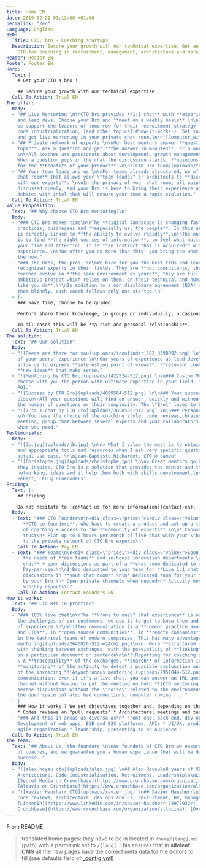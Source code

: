 ```yaml
---
title: Home EN
date: 2019-02-21 01:13:00 +01:00
permalink: "/en"
Language: English
SEO:
  Title: CTO, bro - Coaching startups
  Description: Secure your growth with our technical expertise. Get an experienced
    CTO for coaching in recruitment, management, architecture and more.
Header: Header EN
Footer: Footer EN
Hero:
  Text: |-
    # Get your CTO a bro !

    ## Secure your growth with our technical expertise
  Call To Action: Trial EN
The offer:
  Body:
  - "## Live Mentoring \n\nCTO bro provides **1:1 chat** with **experienced CTOs**
    and lead devs. Choose your Bro and **meet on a weekly basis**.\n\nIn full confidentiality
    we support the leaders of tomorrow for their recruitment strategy, management,
    code industrialization, [and other topics](#how-it-works-). Set your goals together
    and get live mentoring in your private chat room.\n\n![Computer_with_tea.png](uploads/computer_with_tea.png)"
  - "## Private network of experts \n\nOur best mentors answer **questions on any
    topic**. Ask a question and get **the answer in minutes**, or a work day at most.
    \n\nAll coaches are passionate about development, growth management, leadership...
    When a question pops in the chat the discussion starts, **opinions are challenged**
    for the **benefits of your product**.\n\n![CTO Bro team](uploads/team2.png)"
  - "## Your team leads and us \n\nFor teams already structured, we offer a **dedicated
    chat room** that allows your \"team leads\" or architects to **discuss freely
    with our experts**. \n\nIn the privacy of your chat room, all points of view are
    discussed openly, and your Bro is here to bring their experience and feed the
    debates with intel that will ensure your team a rapid evolution."
  Call To Action: Trial EN
Value Proposition:
  Text: "## Why choose CTO Bro mentoring?\n"
  Body:
  - "### CTO Bro makes time\n\nThe **digital landscape is changing fast** - technology,
    practices, businesses and **especially us, the people**. In this area, success
    is directly linked to **the ability to evolve rapidly**.\n\nThe only way to succeed
    is to find **the right sources of information**, to feel what matters and deserves
    your time and attention. It is **an instinct that is acquired** with work and
    experience. \n\nWe offer you no more than this: you bring the what and we challenge
    the how."
  - "### The Bros, the pros! \n\nWe hire for you the best CTOs and lead devs who are
    recognized experts in their fields. They are **not consultants, they are mentors**.\n\nOur
    coaches evolve in **the same environment as yours**, they are full time on their
    ambitious project which relies on them, on their technical and human skills. **Just
    like you do**.\n\nIn addition to a non disclosure agreement (NDA) you can trust
    them blindly, each coach follows only one startup.\n"
  - |-
    ### Save time, choose to be guided

    Mentors share their knowledge, in groups or individually, occasionally or daily. **No matter the method, we want your success**.

    In all cases this will be **a rich and personal relationship**.
  Call To Action: Trial EN
The solution:
  Text: "## Our solution"
  Body:
  - "![Peers are there for you](uploads/iconfinder_182_3390092.png) \n\n### Take advantage
    of your peers' experience \n\nOur years of experience as lead developers and CTOs
    allow us to express **interesting point of views**, **relevant contacts** and
    **new ideas** that make sense."
  - "![Mentoring by CTO Bro](uploads/1422524-512.png) \n\n### Custom Mentoring \n\nWe
    choose with you the person with ultimate expertise in your field, for an immediate
    ROI."
  - "![Success by CTO Bro](uploads/4099564-512.png) \n\n### Your success, nothing
    else\n\nAll your questions will find an answer, quickly and without limits in
    the number of questions or their complexity. The \"Bro\" loves to be challenged!"
  - "![1 to 1 chat by CTO Bro](uploads/3650555-512.png) \n\n### Personalize your experience
    \n\nYou have the choice of the coaching style: code reviews, brainstorming, daily
    meeting, group chat between several experts and your collaborators. Take exactly
    what you need."
Testimonials:
  Body:
  - "![Jb.jpg](uploads/jb.jpg) \n\n> What I value the most is to obtain concrete recommendations
    and appropriate tools and resources when I ask very specific questions about my
    actual use case. \n\nJean-Baptiste Richardet, CTO @ cameo"
  - "![Christophe.jpg](uploads/christophe.jpg) \n\n> Great mentors go beyond questions,
    they inspire. CTO Bro is a solution that provides the mentor and the mentee with
    networking, ideas and it help them both with skills development.\n\nChristophe
    Hébert, CEO @ Bluecoders"
Pricing:
  Text: |-
    ## Pricing

    Do not hesitate to [contact us for more information](contact-en).
  Body:
  - Text: "### CTO Founder\n\n<div class=\"price\">$<div class=\"value\">2,690</div>USD/month</div>\n\nFor
      **CTO co-founders**, who have to create a product and set up a team.\n\n**1h/week**
      of coaching + access to the **community of experts**.\n\n* Choose a coach you
      trust\n* Plan up to 6 hours per month of live chat with your \"bro\" \n* Access
      to the private network of CTO Bro experts\n"
    Call To Action: Pay EN
  - Text: "### Teams\n\n<div class=\"price\"><div class=\"value\">Soon Available</div></div>\n\nFits
      the needs of **dev teams** and in-house innovation departments.\n\n**Live 1:1
      chat** + open discussions as part of a **chat room dedicated to your team**.
      Pay-per-use.\n\n1 Bro dedicated to your team for **Live 1:1 chat** and group
      discussions in **your chat room**.\n\n* Dedicated room for your \"leads\" managed
      by your Bro \n* Open private channels when needed\n* Activity monitoring and
      monthly reports\n"
    Call To Action: Contact Founders EN
How it works:
  Text: "## CTO Bro in practice"
  Body:
  - "### 100% live chat\n\nThe **\"one to one\" chat experience** is our way to address
    the challenges of our customers, we use it to get to know them and share years
    of experience.\n\nWritten communication is a **common practice among today's devs
    and CTOs**, in **open source communities**, in **remote companies** and in general
    in the technical teams of modern companies. This has many advantages:\n\n*![Structured
    mentoring](uploads/2640826-512-e24cb2.png)\n\n  More **structured discussions**
    with thinking between exchanges, with the possibility of **linking** and **commenting**
    on a particular document or sentence\n\n*![Reporting for coaching sessions](uploads/2438288-512.png)\n\n
    \ A **traceability** of the exchanges, **search** of information in the history,
    **monitoring** of the activity to detect a possible dysfunction and follow-up
    of the invoicing *![Asynchronous mentoring](uploads/2951044-512.png)\nMore asynchronous
    communication, even if it's a live chat, you can answer an IRL question or another
    channel without having to put the meeting on hold *![CTO mentoring coaching](uploads/2068825-512.png)\n\nMore
    serene discussions without the \"noise\" related to the environment - noise in
    the open space but also bad connections, computer rowing ... "
  - |-
    ### How it works ? We set objectives together and, depending on the needs, here's what we do concretely:
    * Codes reviews on "pull requests" * Architectural meetings and technical choices * Regular points on the recruitment strategy * Innovation consulting, prototyping, MVP, road map
  - "### And this in areas as diverse as\n* Front-end, back-end, dev-ops, databases\n*
    Development of web apps, B2B and B2C platforms, APIs * UI/UX, product management,
    agile organization * leadership, presenting to an audience "
  Call To Action: Trial EN
The team:
  Text: "## About us, the founders \n\nAs founders of CTO Bro we ensure the recruitment
    of coaches, and we guarantee you a human experience that will be decisive in your
    success. "
  Body:
  - "![alex hoyau cto](uploads/alex.jpg) \n## Alex Hoyau\n8 years of XP as a CTO\n\nSkills:
    Architecture, Code industrialisation, Recruitment, Leadership\n\nLinks: [LinkedIn](https://www.linkedin.com/in/webappdev/),
    [Secret Media on Crunchbase](https://www.crunchbase.com/organization/secret-media-inc),
    [Altavia on Crunchbase](https://www.crunchbase.com/organization/altavia)"
  - "![Xavier Hausherr CTO](uploads/xavier.jpg) \n## Xavier Hausherr\n3 x CTO\n\nSkills:
    code reviews, architecture, dev ops and CI, recruitment, HR, management.\n\nLinks:
    [LinkedIn](https://www.linkedin.com/in/xavier-hausherr-74977932/), [AlloCiné on
    Crunchbase](https://www.crunchbase.com/organization/allocine), [Overblog on Crunchbase](https://www.crunchbase.com/organization/overblog)\n"
---
```


From README:

> translated home pages: they have to be in located in `/home/[lang].md` (path) with a permalink set to `/[lang]`. This ensures that in **siteleaf CMS** all the new pages have the correct meta data for the editors to fill (see defaults field of [_config.yml](./_config.yml))
